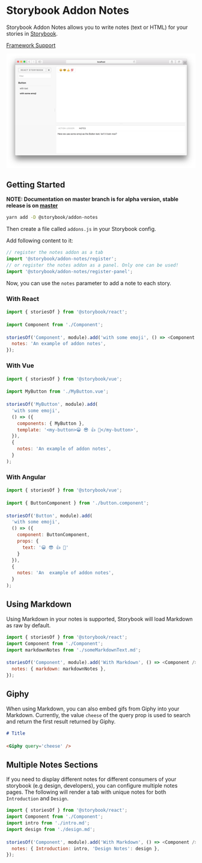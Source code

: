# Storybook Addon Notes

Storybook Addon Notes allows you to write notes (text or HTML) for your stories in [Storybook](https://storybook.js.org).

[Framework Support](https://github.com/storybookjs/storybook/blob/master/ADDONS_SUPPORT.md)

![Storybook Addon Notes Demo](docs/demo.png)

## Getting Started

**NOTE: Documentation on master branch is for alpha version, stable release is on [master](https://github.com/storybookjs/storybook/tree/master/addons/)**

```sh
yarn add -D @storybook/addon-notes
```

Then create a file called `addons.js` in your Storybook config.

Add following content to it:

```js
// register the notes addon as a tab
import '@storybook/addon-notes/register';
// or register the notes addon as a panel. Only one can be used!
import '@storybook/addon-notes/register-panel';
```

Now, you can use the `notes` parameter to add a note to each story.

### With React

```js
import { storiesOf } from '@storybook/react';

import Component from './Component';

storiesOf('Component', module).add('with some emoji', () => <Component />, {
  notes: 'An example of addon notes',
});
```

### With Vue

```js
import { storiesOf } from '@storybook/vue';

import MyButton from './MyButton.vue';

storiesOf('MyButton', module).add(
  'with some emoji',
  () => ({
    components: { MyButton },
    template: '<my-button>😀 😎 👍 💯</my-button>',
  }),
  {
    notes: 'An example of addon notes',
  }
);
```

### With Angular

```js
import { storiesOf } from '@storybook/vue';

import { ButtonComponent } from './button.component';

storiesOf('Button', module).add(
  'with some emoji',
  () => ({
    component: ButtonComponent,
    props: {
      text: '😀 😎 👍 💯'
    }
  }),
  {
    notes: 'An  example of addon notes',
  }
);
```

## Using Markdown

Using Markdown in your notes is supported, Storybook will load Markdown as raw by default.

```js
import { storiesOf } from '@storybook/react';
import Component from './Component';
import markdownNotes from './someMarkdownText.md';

storiesOf('Component', module).add('With Markdown', () => <Component />, {
  notes: { markdown: markdownNotes },
});
```

## Giphy

When using Markdown, you can also embed gifs from Giphy into your Markdown. Currently, the value `cheese` of the query prop is used to search and return the first result returned by Giphy.

```md
# Title

<Giphy query='cheese' />
```

## Multiple Notes Sections

If you need to display different notes for different consumers of your storybook (e.g design, developers), you can configure multiple notes pages. The following will render a tab with unique notes for both `Introduction` and `Design`.

```js
import { storiesOf } from '@storybook/react';
import Component from './Component';
import intro from './intro.md';
import design from './design.md';

storiesOf('Component', module).add('With Markdown', () => <Component />, {
  notes: { Introduction: intro, 'Design Notes': design },
});
```
